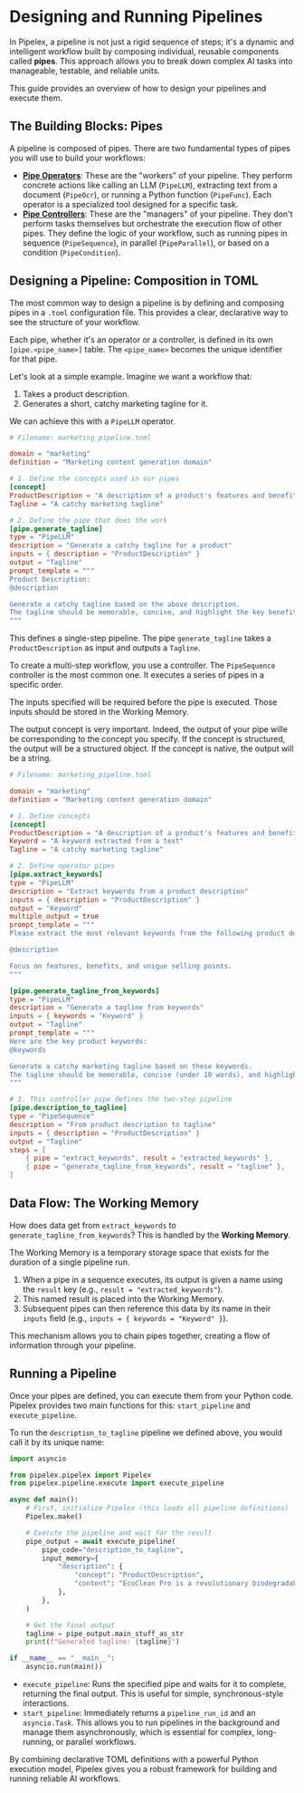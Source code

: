 # Designing and Running Pipelines

In Pipelex, a pipeline is not just a rigid sequence of steps; it's a dynamic and intelligent workflow built by composing individual, reusable components called **pipes**. This approach allows you to break down complex AI tasks into manageable, testable, and reliable units.

This guide provides an overview of how to design your pipelines and execute them.

## The Building Blocks: Pipes

A pipeline is composed of pipes. There are two fundamental types of pipes you will use to build your workflows:

*   **[Pipe Operators](pipe-operators/index.md)**: These are the "workers" of your pipeline. They perform concrete actions like calling an LLM (`PipeLLM`), extracting text from a document (`PipeOcr`), or running a Python function (`PipeFunc`). Each operator is a specialized tool designed for a specific task.
*   **[Pipe Controllers](pipe-controllers/index.md)**: These are the "managers" of your pipeline. They don't perform tasks themselves but orchestrate the execution flow of other pipes. They define the logic of your workflow, such as running pipes in sequence (`PipeSequence`), in parallel (`PipeParallel`), or based on a condition (`PipeCondition`).

## Designing a Pipeline: Composition in TOML

The most common way to design a pipeline is by defining and composing pipes in a `.toml` configuration file. This provides a clear, declarative way to see the structure of your workflow.

Each pipe, whether it's an operator or a controller, is defined in its own `[pipe.<pipe_name>]` table. The `<pipe_name>` becomes the unique identifier for that pipe.

Let's look at a simple example. Imagine we want a workflow that:
1.  Takes a product description.
2.  Generates a short, catchy marketing tagline for it.

We can achieve this with a `PipeLLM` operator.

```toml
# Filename: marketing_pipeline.toml

domain = "marketing"
definition = "Marketing content generation domain"

# 1. Define the concepts used in our pipes
[concept]
ProductDescription = "A description of a product's features and benefits"
Tagline = "A catchy marketing tagline"

# 2. Define the pipe that does the work
[pipe.generate_tagline]
type = "PipeLLM"
description = "Generate a catchy tagline for a product"
inputs = { description = "ProductDescription" }
output = "Tagline"
prompt_template = """
Product Description:
@description

Generate a catchy tagline based on the above description.
The tagline should be memorable, concise, and highlight the key benefit.
"""
```

This defines a single-step pipeline. The pipe `generate_tagline` takes a `ProductDescription` as input and outputs a `Tagline`.

To create a multi-step workflow, you use a controller. The `PipeSequence` controller is the most common one. It executes a series of pipes in a specific order.

The inputs specified will be required before the pipe is executed. Those inputs should be stored in the Working Memory.

The output concept is very important. Indeed, the output of your pipe wille be corresponding to the concept you specify. If the concept is structured, the output will be a structured object. If the concept is native, the output will be a string.

```toml
# Filename: marketing_pipeline.toml

domain = "marketing"
definition = "Marketing content generation domain"

# 1. Define concepts
[concept]
ProductDescription = "A description of a product's features and benefits"
Keyword = "A keyword extracted from a text"
Tagline = "A catchy marketing tagline"

# 2. Define operator pipes
[pipe.extract_keywords]
type = "PipeLLM"
description = "Extract keywords from a product description"
inputs = { description = "ProductDescription" }
output = "Keyword"
multiple_output = true
prompt_template = """
Please extract the most relevant keywords from the following product description:

@description

Focus on features, benefits, and unique selling points.
"""

[pipe.generate_tagline_from_keywords]
type = "PipeLLM"
description = "Generate a tagline from keywords"
inputs = { keywords = "Keyword" }
output = "Tagline"
prompt_template = """
Here are the key product keywords:
@keywords

Generate a catchy marketing tagline based on these keywords.
The tagline should be memorable, concise (under 10 words), and highlight the main benefit.
"""

# 3. This controller pipe defines the two-step pipeline
[pipe.description_to_tagline]
type = "PipeSequence"
description = "From product description to tagline"
inputs = { description = "ProductDescription" }
output = "Tagline"
steps = [
    { pipe = "extract_keywords", result = "extracted_keywords" },
    { pipe = "generate_tagline_from_keywords", result = "tagline" },
]
```

## Data Flow: The Working Memory

How does data get from `extract_keywords` to `generate_tagline_from_keywords`? This is handled by the **Working Memory**.

The Working Memory is a temporary storage space that exists for the duration of a single pipeline run.

1.  When a pipe in a sequence executes, its output is given a name using the `result` key (e.g., `result = "extracted_keywords"`).
2.  This named result is placed into the Working Memory.
3.  Subsequent pipes can then reference this data by its name in their `inputs` field (e.g., `inputs = { keywords = "Keyword" }`).

This mechanism allows you to chain pipes together, creating a flow of information through your pipeline.

## Running a Pipeline

Once your pipes are defined, you can execute them from your Python code. Pipelex provides two main functions for this: `start_pipeline` and `execute_pipeline`.

To run the `description_to_tagline` pipeline we defined above, you would call it by its unique name:

```python
import asyncio

from pipelex.pipelex import Pipelex
from pipelex.pipeline.execute import execute_pipeline

async def main():
    # First, initialize Pipelex (this loads all pipeline definitions)
    Pipelex.make()

    # Execute the pipeline and wait for the result
    pipe_output = await execute_pipeline(
        pipe_code="description_to_tagline",
        input_memory={
            "description": {
                "concept": "ProductDescription",
                "content": "EcoClean Pro is a revolutionary biodegradable cleaning solution that removes 99.9% of germs while being completely safe for children and pets. Made from plant-based ingredients.",
            },
        },
    )

    # Get the final output
    tagline = pipe_output.main_stuff_as_str
    print(f"Generated tagline: {tagline}")

if __name__ == "__main__":
    asyncio.run(main())
```

-   `execute_pipeline`: Runs the specified pipe and waits for it to complete, returning the final output. This is useful for simple, synchronous-style interactions.
-   `start_pipeline`: Immediately returns a `pipeline_run_id` and an `asyncio.Task`. This allows you to run pipelines in the background and manage them asynchronously, which is essential for complex, long-running, or parallel workflows.

By combining declarative TOML definitions with a powerful Python execution model, Pipelex gives you a robust framework for building and running reliable AI workflows.
